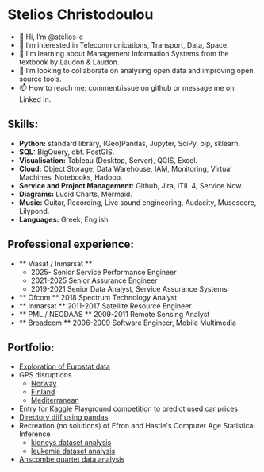 # Stelios Christodoulou
- 👋 Hi, I’m @stelios-c
- 👀 I’m interested in Telecommunications, Transport, Data, Space. 
- 🌱 I'm learning about Management Information Systems from the textbook by Laudon & Laudon.
- 💞️ I’m looking to collaborate on analysing open data and improving open source tools.
- 📫 How to reach me: comment/issue on github or message me on Linked In.

## Skills:  
- **Python:** standard library, (Geo)Pandas, Jupyter, SciPy, pip, sklearn.
- **SQL:** BigQuery, dbt. PostGIS.
- **Visualisation:**  Tableau (Desktop, Server), QGIS, Excel.
- **Cloud:** Object Storage, Data Warehouse, IAM, Monitoring, Virtual Machines, Notebooks, Hadoop.
- **Service and Project Management:**  Github, Jira, ITIL 4, Service Now.  
- **Diagrams:** Lucid Charts, Mermaid.
- **Music:** Guitar, Recording, Live sound engineering, Audacity, Musescore, Lilypond.
- **Languages:** Greek, English.

## Professional experience:
- ** Viasat / Inmarsat **
	- 2025-     Senior Service Performance Engineer 
	- 2021-2025 Senior Assurance Engineer
	- 2019-2021 Senior Data Analyst, Service Assurance Systems
- ** Ofcom ** 2018 Spectrum Technology Analyst
- ** Inmarsat ** 2011-2017 Satellite Resource Engineer
- ** PML / NEODAAS ** 2009-2011 Remote Sensing Analyst
- ** Broadcom ** 2006-2009 Software Engineer, Mobile Multimedia

## Portfolio:
- [Exploration of Eurostat data](https://github.com/stelios-c/eurostat_eda)
- GPS disruptions
  - [Norway](https://github.com/stelios-c/GPS_analysis/blob/main/norway.ipynb)
  - [Finland](https://github.com/stelios-c/GPS_analysis/blob/main/finland_disturbances.ipynb)
  - [Mediterranean](https://github.com/stelios-c/GPS_analysis/blob/main/GPS_interference_analysis.md)
- [Entry for Kaggle Playground competition to predict used car prices](https://github.com/stelios-c/used_cars_regression_kaggle)
- [Directory diff using pandas](https://github.com/stelios-c/utilities/blob/main/generate_data.ipynb)
- Recreation (no solutions) of Efron and Hastie's Computer Age Statistical Inference
  - [kidneys dataset analysis](https://github.com/stelios-c/stat_inf_public/blob/main/kidneys_no_solutions.ipynb)
  - [leukemia dataset analysis](https://github.com/stelios-c/stat_inf_public/blob/main/all_aml.ipynb)
- [Anscombe quartet data analysis](https://github.com/stelios-c/stat_inf_public/blob/main/anscombe/anscombe.ipynb)
<!---
stelios-c/stelios-c is a ✨ special ✨ repository because its `README.md` (this file) appears on your GitHub profile.
You can click the Preview link to take a look at your changes.
--->
